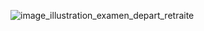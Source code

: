 ![image_illustration_examen_depart_retraite](https://github.com/Peaceyearn/DEFI_M2_EXAM_Laiz-_Loucia_DATAVISUALISATION/assets/121464401/13dd7b8a-31f3-495a-9206-1ac46c877fed)
